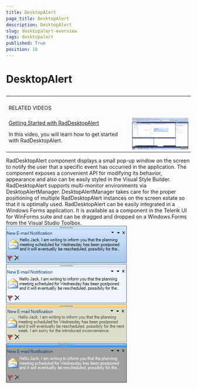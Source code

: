 ```yaml
---
title: DesktopAlert
page_title: DesktopAlert
description: DesktopAlert
slug: desktopalert-overview
tags: desktopalert
published: True
position: 18
---
```


# DesktopAlert



## 
<table><th><tr><td>

RELATED VIDEOS</td><td></td></tr></th><tr><td>[Getting Started with RadDesktopAlert](http://tv.telerik.com/watch/winforms/getting-started-with-raddesktopalert)

In this video, you will learn how to get started with RadDesktopAlert.
              </td><td>![desktopalert-overview 001](images/desktopalert-overview001.png)</td></tr></table>

RadDesktopAlert component displays a small pop-up window on the screen to notify the user that a specific event has occurred in the application.
          The component exposes a convenient API for modifying its behavior, appearance and also can be easily styled in the Visual Style Builder. RadDesktopAlert
          supports multi-monitor environments via DesktopAlertManager. DesktopAlertManager takes care for the proper positioning of multiple RadDesktopAlert
          instances on the screen estate so that it is optimally used. RadDesktopAlert can be easily integrated in a Windows Forms application. It is available
          as a component in the Telerik UI for WinForms suite and can be dragged and dropped on a Windows Forms from the Visual Studio Toolbox.
        ![desktopalert-overview 002](images/desktopalert-overview002.png)![desktopalert-overview 003](images/desktopalert-overview003.png)![desktopalert-overview 004](images/desktopalert-overview004.png)![desktopalert-overview 005](images/desktopalert-overview005.png)
